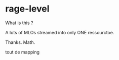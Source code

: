 # rage-level

What is this ?

<p> A lots of MLOs streamed into only ONE ressourctoe. <p>

Thanks.
Math.

tout de  mapping 













